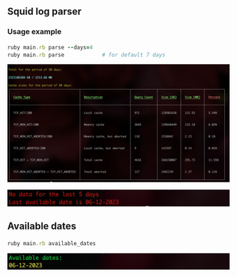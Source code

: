 ## Squid log parser

### Usage example
```ruby
ruby main.rb parse --days=4
ruby main.rb parse            # for default 7 days
```
![Output data](images/output.png "Output data")

![No data](images/no_data.png "No data")

## Available dates
```ruby
ruby main.rb available_dates
```

![Output data](images/available_date.png "Output data")
